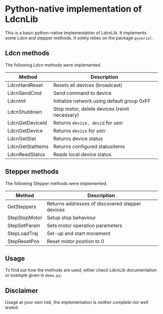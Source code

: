 # Python-native implementation of LdcnLib
This is a basic python-native implementation of LdcnLib. It implements some Ldcn and stepper methods. It solely relies on the package `pyserial`.

## Ldcn methods
The following Ldcn methods were implemented.


| Method             | Description                                     |
|--------------------|-------------------------------------------------|
| LdcnHardReset      | Resets all devices (broadcast)                  |
| LdcnSendCmd        | Send command to device                          |
| LdcnInit           | Initialize network using default group 0xFF     |
| LdcnShutdown       | Stop motor, delete devices (reinit necessary)   |
| LdcnGetDeviceId    | Returns `device, devid` for `addr`              |
| LdcnGetDevice      | Returns `device` for `addr`                     |
| LdcnGetStat        | Returns device status                           |
| LdcnGetStatItems   | Returns configured statusitems                  |
| LdcnReadStatus     | Reads local device status                       |


## Stepper methods
The following Stepper methods were implemented.


| Method             | Description                                     |
|--------------------|-------------------------------------------------|
| GetSteppers        | Returns addresses of discovered stepper devices |
| StepStopMotor      | Setup stop behaviour                            |
| StepSetParam       | Sets motor operation parameters                 |
| StepLoadTraj       | Set-up and start movement                       |
| StepResetPos       | Reset motor position to 0                       |

## Usage
To find out how the methods are used, either check LdcnLib documentation or example given in `demo.py`.

## Disclaimer
Usage at your *own risk*, the implementation is *neither complete nor well tested*.
